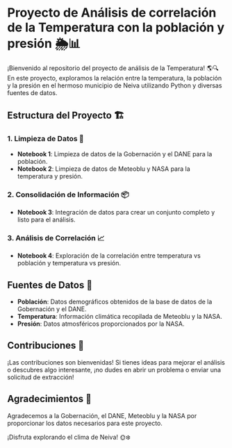 # Proyecto de Análisis de correlación de la Temperatura con la población y presión 🌦️📊

¡Bienvenido al repositorio del proyecto de análisis de la Temperatura! 🌎🔍 En este proyecto, exploramos la relación entre la temperatura, la población y la presión en el hermoso municipio de Neiva utilizando Python y diversas fuentes de datos.

## Estructura del Proyecto 🏗️

### 1. Limpieza de Datos 🧹
   - **Notebook 1**: Limpieza de datos de la Gobernación y el DANE para la población.
   - **Notebook 2**: Limpieza de datos de Meteoblu y NASA para la temperatura y presión.

### 2. Consolidación de Información 📦
   - **Notebook 3**: Integración de datos para crear un conjunto completo y listo para el análisis.

### 3. Análisis de Correlación 📈
   - **Notebook 4**: Exploración de la correlación entre temperatura vs población y temperatura vs presión.

## Fuentes de Datos 📂

- **Población**: Datos demográficos obtenidos de la base de datos de la Gobernación y el DANE.
- **Temperatura**: Información climática recopilada de Meteoblu y la NASA.
- **Presión**: Datos atmosféricos proporcionados por la NASA.

## Contribuciones 🤝
¡Las contribuciones son bienvenidas! Si tienes ideas para mejorar el análisis o descubres algo interesante, ¡no dudes en abrir un problema o enviar una solicitud de extracción!

## Agradecimientos 🙌
Agradecemos a la Gobernación, el DANE, Meteoblu y la NASA por proporcionar los datos necesarios para este proyecto.

¡Disfruta explorando el clima de Neiva! 🌞❄️
